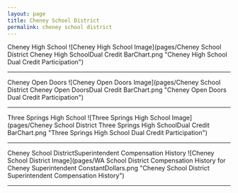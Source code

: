 ```yaml
---
layout: page
title: Cheney School District
permalink: cheney school district
---
```



Cheney High School
![Cheney High School Image](pages/Cheney School District Cheney High SchoolDual Credit BarChart.png "Cheney High School Dual Credit Participation")

___

Cheney Open Doors
![Cheney Open Doors Image](pages/Cheney School District Cheney Open DoorsDual Credit BarChart.png "Cheney Open Doors Dual Credit Participation")

___

Three Springs High School
![Three Springs High School Image](pages/Cheney School District Three Springs High SchoolDual Credit BarChart.png "Three Springs High School Dual Credit Participation")

___

Cheney School DistrictSuperintendent Compensation History
![Cheney School District Image](pages/WA School District Compensation History for Cheney Superintendent ConstantDollars.png "Cheney School District Superintendent Compensation History")

___

